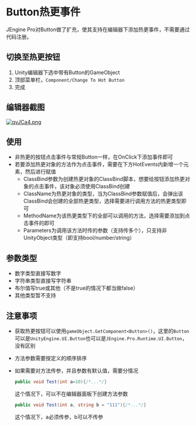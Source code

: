 # Button热更事件

JEngine Pro对Button做了扩充，使其支持在编辑器下添加热更事件，不需要通过代码注册。

## 切换至热更按钮

1. Unity编辑器下选中带有Button的GameObject
2. 顶部菜单栏，```Component/Change To Hot Button```
3. 完成



## 编辑器截图

[![qvJCa4.png](https://s1.ax1x.com/2022/04/06/qvJCa4.png)](https://imgtu.com/i/qvJCa4)



## 使用 

- 非热更的按钮点击事件与常规Button一样，在OnClick下添加事件即可
- 若要添加热更对象的方法作为点击事件，需要在下方HotEvents内新增一个元素，然后进行赋值
  - ClassBind参数为创建热更对象的ClassBind脚本，想要给按钮添加热更对象的点击事件，该对象必须使用ClassBind创建
  - ClassName为热更对象的类型，当为ClassBind参数赋值后，会弹出该ClassBind会创建的全部热更类型，选择需要进行调用方法的热更类型即可
  - MethodName为该热更类型下的全部可以调用的方法，选择需要添加到点击事件的即可
  - Parameters为调用该方法时传的参数（支持传多个），只支持非UnityObject类型（即支持bool/number/string）

## 参数类型

- 数字类型直接写数字
- 字符串类型直接写字符串
- 布尔值写true或其他（不是true的情况下都当做false）
- 其他类型暂不支持



## 注意事项

- 获取热更按钮可以使用```gameObject.GetComponent<Button>()```，这里的```Button```可以是```UnityEngine.UI.Button```也可以是```JEngine.Pro.Runtime.UI.Button```，没有区别

- 方法参数需要按定义的顺序排序

- 如果需要对方法传参，并且参数有默认值，需要分情况

  ```csharp
  public void Test(int a=10){/*...*/}
  ```

  这个情况下，可以不在编辑器面板下创建方法参数

  ```csharp
  public void Test(int a, string b = "111"){/*...*/}
  ```

  这个情况下，a必须传参，b可以不传参

